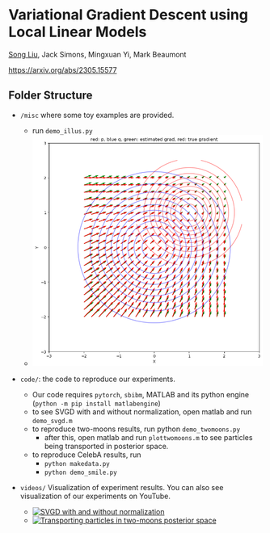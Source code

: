 # Variational Gradient Descent using Local Linear Models
[Song Liu](http://allmodelsarewrong.net), Jack Simons, Mingxuan Yi, Mark Beaumont 

https://arxiv.org/abs/2305.15577

## Folder Structure
- ```/misc``` where some toy examples are provided. 
  - run ```demo_illus.py```
  - ![](illus.png)
- ```code/```: the code to reproduce our experiments. 
  - Our code requires ```pytorch```, ```sbibm```, MATLAB and its python engine (```python -m pip install matlabengine```)
  - to see SVGD with and without normalization, open matlab and run ```demo_svgd.m```
  - to reproduce two-moons results, run python ```demo_twomoons.py```
    - after this, open matlab and run ```plottwomoons.m``` to see particles being transported in posterior space. 
  - to reproduce CelebA results, run
    - ```python makedata.py```
    - ```python demo_smile.py``` 

- ```videos/``` Visualization of experiment results. You can also see visualization of our experiments on YouTube. 
    - [![SVGD with and without normalization](https://img.youtube.com/vi/JOkWak1ewDE/maxresdefault.jpg)](https://youtu.be/JOkWak1ewDE)
    - [![Transporting particles in two-moons posterior space](https://img.youtube.com/vi/9YdEr2HqHMw/maxresdefault.jpg)](https://youtu.be/9YdEr2HqHMw)

  